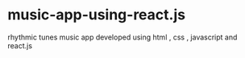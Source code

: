 # music-app-using-react.js
rhythmic tunes music app developed using html , css , javascript and react.js
